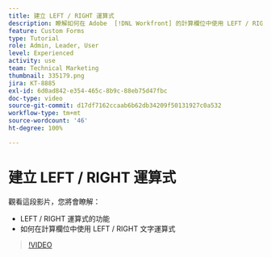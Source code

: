 ```yaml
---
title: 建立 LEFT / RIGHT 運算式
description: 瞭解如何在 Adobe  [!DNL Workfront] 的計算欄位中使用 LEFT / RIGHT 運算式。
feature: Custom Forms
type: Tutorial
role: Admin, Leader, User
level: Experienced
activity: use
team: Technical Marketing
thumbnail: 335179.png
jira: KT-8885
exl-id: 6d0ad842-e354-465c-8b9c-88eb75d47fbc
doc-type: video
source-git-commit: d17df7162ccaab6b62db34209f50131927c0a532
workflow-type: tm+mt
source-wordcount: '46'
ht-degree: 100%

---
```


# 建立 LEFT / RIGHT 運算式

觀看這段影片，您將會瞭解：

* LEFT / RIGHT 運算式的功能
* 如何在計算欄位中使用 LEFT / RIGHT 文字運算式

>[!VIDEO](https://video.tv.adobe.com/v/335179/?quality=12&learn=on&enablevpops)
